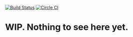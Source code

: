 [![Build Status](https://travis-ci.org/hknd/howmuch-api.svg?branch=master)](https://travis-ci.org/hknd/howmuch-api)
[![Circle CI](https://circleci.com/gh/hknd/howmuch-api.svg?style=svg)](https://circleci.com/gh/hknd/howmuch-api)

# WIP. Nothing to see here yet.

